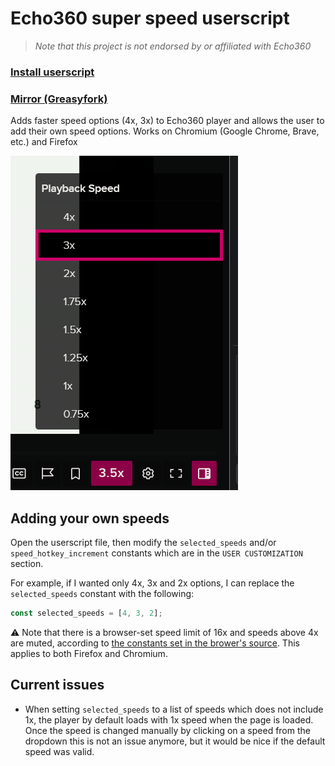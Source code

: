 # Echo360 super speed userscript

> _Note that this project is not endorsed by or affiliated with Echo360_

### [Install userscript](https://github.com/peter-tanner/Echo360-Super-Speed/raw/master/echo360-super-speed.user.js)

### [Mirror (Greasyfork)](https://greasyfork.org/en/scripts/501694-echo360-super-speed)

Adds faster speed options (4x, 3x) to Echo360 player and allows the user to add their own speed options. Works on Chromium (Google Chrome, Brave, etc.) and Firefox

![Dropdown with 4x and 3x speeds](superspeed.png)

## Adding your own speeds

Open the userscript file, then modify the `selected_speeds` and/or `speed_hotkey_increment` constants which are in the `USER CUSTOMIZATION` section.

For example, if I wanted only 4x, 3x and 2x options, I can replace the `selected_speeds` constant with the following:

```js
const selected_speeds = [4, 3, 2];
```

⚠ Note that there is a browser-set speed limit of 16x and speeds above 4x are muted, according to [the constants set in the brower's source](https://stackoverflow.com/a/32320020). This applies to both Firefox and Chromium.

## Current issues

- When setting `selected_speeds` to a list of speeds which does not include 1x, the player by default loads with 1x speed when the page is loaded. Once the speed is changed manually by clicking on a speed from the dropdown this is not an issue anymore, but it would be nice if the default speed was valid.
